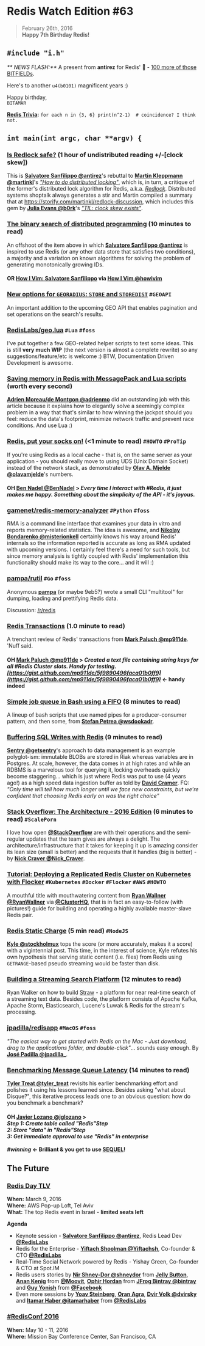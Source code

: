 # Redis Watch Edition #63
> February 26th, 2016  
**Happy 7th Birthday Redis!**

## `#include "i.h"`
_** NEWS FLASH:**_ A present from **antirez** for Redis' :birthday: - [100 more of those BITFIELDs](http://antirez.com/news/103).

Here's to another `u4(b0101)` magnificent years :)

Happy birthday,  
`BITAMAR`

**[Redis Trivia](https://github.com/RedisLabs/redis-watch/blob/master/trivia-archive.md):** `for each n in {3, 6} print(n^2-1)  # coincidence? I think not.`

## `int main(int argc, char **argv) {`

### [Is Redlock safe?](http://antirez.com/news/101) (1 hour of undistributed reading +/-[clock skew])
This is **[Salvatore Sanfilippo @antirez](https://twitter.com/antirez)**'s rebuttal to **[Martin Kleppmann @martinkl](https://twitter.com/martinkl)**'s [_"How to do distributed locking"_](http://martin.kleppmann.com/2016/02/08/how-to-do-distributed-locking.html), which is, in turn, a critique of the former's distributed lock algorithm for Redis, a.k.a. [_Redlock_](http://redis.io/topics/distlock). Distributed systems shoptalk always generates a stir and Martin compiled a summary that at https://storify.com/martinkl/redlock-discussion, which includes this gem by **[Julia Evans @b0rk](https://twitter.com/b0rk)**'s [_"TIL: clock skew exists"_](http://jvns.ca/blog/2016/02/09/til-clock-skew-exists/).

### [The binary search of distributed programming](http://antirez.com/news/102) (10 minutes to read)
An offshoot of the item above in which **[Salvatore Sanfilippo @antirez](https://twitter.com/antirez)** is inspired to use Redis (or any other data store that satisfies two conditions), a majority and a variation on known algorithms for solving the problem of generating monotonically growing IDs.

#### **OR** [How I Vim: Salvatore Sanfilippo](http://howivim.com/2016/salvatore-sanfilippo/) via **[How I Vim @howivim](https://twitter.com/howivim)**

### [New options for `GEORADIUS`: `STORE` and `STOREDIST`](https://github.com/antirez/redis/commit/bb75ecddfdcab4fb530bb9c78088e53b28687816) **`#GEOAPI`**
An important addition to the upcoming GEO API that enables pagination and set operations on the search's results.

### [RedisLabs/geo.lua](https://github.com/RedisLabs/geo.lua) **`#Lua`** **`#foss`**
I've put together a few GEO-related helper scripts to test some ideas. This is still **very much WIP** (the next version is almost a complete rewrite) so any suggestions/feature/etc is welcome :) BTW, Documentation Driven Development is awesome.

### [Saving memory in Redis with MessagePack and Lua scripts](http://blog.backslash.fr/optimizing-redis-memory-usage-with-messagepack-optimistic-locking-transaction-and-lua-script/) (worth every second)
**[Adrien Moreau/de Montgon @adrienmo](https://twitter.com/adrienmo)** did an outstanding job with this article because it explains how to elegantly solve a seemingly complex problem in a way that that's similar to how winning the jackpot should you feel: reduce the data's footprint, minimize network traffic and prevent race conditions. And use Lua :)

### [Redis, put your socks on!](http://mjelde.blogspot.com/2016/02/redis-put-your-socks-on.html) (<1 minute to read) **`#HOWTO`** **`#ProTip`**
If you're using Redis as a local cache - that is, on the same server as your application - you should really move to using UDS (Unix Domain Socket) instead of the network stack, as demonstrated by **[Olav A. Mjelde @olavamjelde](https://twitter.com/olavamjelde)**'s numbers.

#### **OH** **[Ben Nadel @BenNadel](https://twitter.com/BenNadel/status/702961662677143554)** > _Every time I interact with **#Redis**, it just makes me happy. Something about the simplicity of the API - it's joyous._

### [gamenet/redis-memory-analyzer](https://github.com/gamenet/redis-memory-analyzer) **`#Python`** **`#foss`**
RMA is a command line interface that examines your data in vitro and reports memory-related statistics. The idea is awesome, and **[Nikolay Bondarenko @misterionkell](https://twitter.com/misterionkell)** certainly knows his way around Redis' internals so the information reported is accurate as long as RMA updated with upcoming versions. I certainly feel there's a need for such tools, but since memory analysis is tightly coupled with Redis' implementation this functionality should make its way to the core... and it will :)

### [pampa/rutil](https://github.com/pampa/rutil) **`#Go`** **`#foss`**
Anonymous **[pampa](https://github.com/pampa)** (or maybe 9eb5?) wrote a small CLI "multitool" for dumping, loading and prettifying Redis data.

Discussion: [/r/redis](https://www.reddit.com/r/redis/comments/45dvun/rutil_a_command_line_tool_to_selectively_dump/)

### [Redis Transactions](http://www.paluch.biz/blog/161-redis-transactions.html) (1.0 minute to read)
A trenchant review of Redis' transactions from **[Mark Paluch @mp911de](https://twitter.com/mp911de)**. 'Nuff said.

#### **OH** **[Mark Paluch @mp911de](https://twitter.com/mp911de/status/702607921952243713)** > _Created a text file containing string keys for all **#Redis** Cluster slots. Handy for testing. [https://gist.github.com/mp911de/5f9890496faca01b0ff9](https://gist.github.com/mp911de/5f9890496faca01b0ff9)_ <- handy indeed

### [Simple job queue in Bash using a FIFO](http://blog.garage-coding.com/2016/02/05/bash-fifo-jobqueue.html) (8 minutes to read)
A lineup of bash scripts that use named pipes for a producer-consumer pattern, and then some, from **[Stefan Petrea @wsdookadr](https://twitter.com/wsdookadr)**.

### [Buffering SQL Writes with Redis](http://blog.getsentry.com/2016/02/23/buffering-sql-writes-with-redis.html) (9 minutes to read)
**[Sentry
@getsentry](https://twitter.com/getsentry)**'s approach to data management is an example polyglot-ism: immutable BLOBs are stored in Riak whereas  variables are in Postgres. At scale, however, the data comes in at high rates and while an RDBMS is a marvelous tool for querying it, locking overheads quickly become staggering... which is just where Redis was put to use (4 years ago!) as a high speed data ingestion buffer as told by **[David Cramer](https://twitter.com/dcramer)**. FQ: _"Only time will tell how much longer until we face new constraints, but we're confident that choosing Redis early on was the right choice"_

### [Stack Overflow: The Architecture - 2016 Edition](http://nickcraver.com/blog/2016/02/17/stack-overflow-the-architecture-2016-edition/) (6 minutes to read) `#ScalePorn`
I love how open **[@StackOverflow](https://twitter.com/StackOverflow)** are with their operations and the semi-regular updates that the team gives are always a delight. The architecture/infrastructure that it takes for keeping it up is amazing consider its lean size (small is better) and the requests that it handles (big is better) - by **[Nick Craver @Nick_Craver](https://twitter.com/Nick_Craver)**.

### [Tutorial: Deploying a Replicated Redis Cluster on Kubernetes with Flocker](https://clusterhq.com/2016/02/11/kubernetes-redis-cluster/)  **`#Kubernetes`** **`#Docker`** **`#Flocker`** **`#AWS`** **`#HOWTO`**
A mouthful title with mouthwatering content from **[Ryan Wallner @RyanWallner](https://twitter.com/RyanWallner)** via **[@ClusterHQ](https://twitter.com/ClusterHQ)**, that is in fact an easy-to-follow (with pictures!) guide for building and operating a highly available master-slave Redis pair.

### [Redis Static Charge](https://medium.com/@stockholmux/redis-static-charge-7d047472ba34) (5 min read) **`#NodeJS`**
**[Kyle @stockholmux](https://twitter.com/@stockholmux)** tops the score (or more accurately, makes it a score) with a vigintennial post. This time, in the interest of science, Kyle refutes his own hypothesis that serving static content (i.e. files) from Redis using `GETRANGE`-based pseudo streaming would be faster than disk.

### [Building a Streaming Search Platform](http://insightdataengineering.com/blog/streaming-search/) (12 minutes to read)
Ryan Walker on how to build [Straw](https://github.com/rwalk333/straw) - a platform for near real-time search of a streaming text data. Besides code, the platform  consists of Apache Kafka, Apache Storm, Elasticsearch, Lucene's Luwak & Redis for the stream's processing.

### [jpadilla/redisapp](https://github.com/jpadilla/redisapp) **`#MacOS`** **`#foss`**
_"The easiest way to get started with Redis on the Mac - Just download, drag to the applications folder, and double-click"_... sounds easy enough. By **[Jos&eacute; Padilla @jpadilla_](https://twitter.com/jpadilla_)**.

### [Benchmarking Message Queue Latency](http://bravenewgeek.com/benchmarking-message-queue-latency/) (14 minutes to read)
**[Tyler Treat @tyler_treat](https://twitter.com/tyler_treat)** revisits his earlier benchmarking effort and polishes it using his lessons learned since. Besides asking "what about Disque?", this iterative process leads one to an obvious question: how do you benchmark a benchmark?

#### **OH** **[Javier Lozano @jglozano](https://twitter.com/jglozano/status/701829044157939712)** ><br /> _Step 1: Create table called "Redis"Step<br />2: Store "data" in "Redis"Step<br />3: Get immediate approval to use "Redis" in enterprise<br /><br />**#winning**_ <- Brilliant & you get to use [SEQUEL](http://www.almaden.ibm.com/cs/people/chamberlin/sequel-1974.pdf)!

## The Future

### [Redis Day TLV](https://aws.amazon.com/start-ups/loft/tlv-loft/)
**When:** March 9, 2016  
**Where:** AWS Pop-up Loft, Tel Aviv  
**What:** The top Redis event in Israel - **limited seats left**  

**Agenda**
 * Keynote session - **[Salvatore Sanfilippo @antirez](https://twitter.com/antirez)**, Redis Lead Dev **[@RedisLabs](https://twitter.com/RedisLabs)**
 * Redis for the Enterprise - **[Yiftach Shoolman @Yiftachsh](https://twitter.com/Yiftachsh)**, Co-founder & CTO **[@RedisLabs](https://twitter.com/RedisLabs)**
 * Real-Time Social Network powered by Redis - Yishay Green,  Co-founder & CTO at Spot.IM
 * Redis users stories by **[Nir Shney-Dor @shneydor](https://twitter.com/shneydor)** from **[Jelly Button](http://www.jellybtn.com/)**, **[Anan Kenig](https://www.linkedin.com/in/anan-kenig-8951374)** from **[@Moovit](https://twitter.com/moovit)**, **[Ophir Hordan](https://www.linkedin.com/in/hordan)** from **[JFrog Bintray @bintray](https://twitter.com/bintray)** and **[Guy Yonish](https://www.linkedin.com/in/guy-yonish-80712185)** from **[@Facebook](https://twitter.facebook)**
 * Even more sessions by **[Yoav Steinberg](https://github.com/yoav-steinberg)**, **[Oran Agra](https://github.com/oranagra)**, **[Dvir Volk @dvirsky](https://twitter.com/dvirsky)** and **[Itamar Haber @itamarhaber](https://twitter.com/itamarhaber)** from **[@RedisLabs](https://twitter.com/RedisLabs)**

### [#RedisConf 2016](http://redisconference.com/)
**When:** May 10 - 11, 2016  
**Where:** Mission Bay Conference Center, San Francisco, CA  
